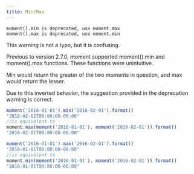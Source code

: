 ```yaml
---
title: Min/Max
---
```

```
moment().min is deprecated, use moment.max
moment().max is deprecated, use moment.min
```

This warning is not a typo, but it is confusing.

Previous to version 2.7.0, moment supported moment().min and moment().max functions. These functions were unintuitive.

Min would return the greater of the two moments in question, and max would return the lesser.

Due to this inverted behavior, the suggestion provided in the deprecation warning is correct.

```js
moment('2016-01-01').min('2016-02-01').format()
"2016-02-01T00:00:00-06:00"
//is equivalent to
moment.max(moment('2016-01-01'), moment('2016-02-01')).format()
"2016-02-01T00:00:00-06:00"
```

```js
moment('2016-01-01').max('2016-02-01').format()
"2016-01-01T00:00:00-06:00"
//is equivalent to
moment.min(moment('2016-01-01'), moment('2016-02-01')).format()
"2016-01-01T00:00:00-06:00"
```
